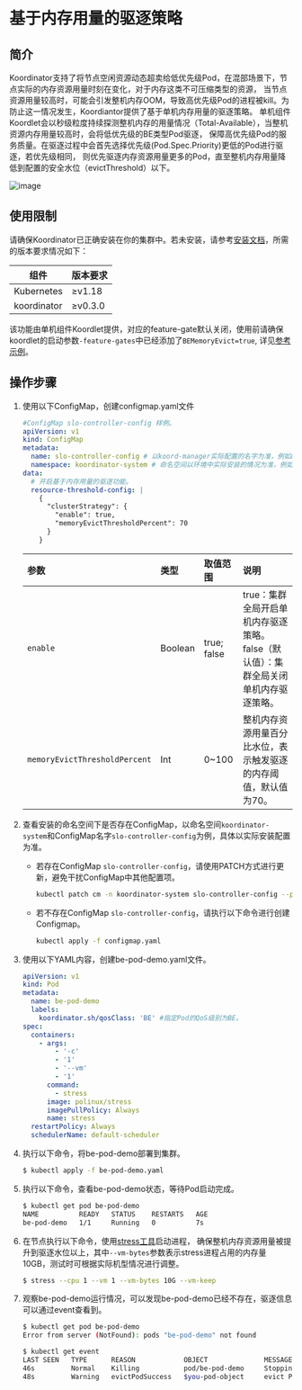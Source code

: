 # 基于内存用量的驱逐策略

## 简介

Koordinator支持了将节点空闲资源动态超卖给低优先级Pod，在混部场景下，节点实际的内存资源用量时刻在变化，对于内存这类不可压缩类型的资源，
当节点资源用量较高时，可能会引发整机内存OOM，导致高优先级Pod的进程被kill。为防止这一情况发生，Koordiantor提供了基于单机内存用量的驱逐策略。
单机组件Koordlet会以秒级粒度持续探测整机内存的用量情况（Total-Available），当整机资源内存用量较高时，会将低优先级的BE类型Pod驱逐，
保障高优先级Pod的服务质量。在驱逐过程中会首先选择优先级(Pod.Spec.Priority)更低的Pod进行驱逐，若优先级相同，
则优先驱逐内存资源用量更多的Pod，直至整机内存用量降低到配置的安全水位（evictThreshold）以下。

![image](/img/memory-evict.svg)

## 使用限制
请确保Koordinator已正确安装在你的集群中。若未安装，请参考[安装文档](https://koordinator.sh/docs/installation)，所需的版本要求情况如下：

| 组件 | 版本要求 |
| --- | ------- |
| Kubernetes | ≥v1.18 |
| koordinator | ≥v0.3.0 |

该功能由单机组件Koordlet提供，对应的feature-gate默认关闭，使用前请确保koordlet的启动参数`-feature-gates`中已经添加了`BEMemoryEvict=true`,
详见[参考示例](https://github.com/koordinator-sh/charts/blob/main/versions/v1.2.0/templates/koordlet.yaml#L36)。

## 操作步骤

1. 使用以下ConfigMap，创建configmap.yaml文件
   ```yaml
   #ConfigMap slo-controller-config 样例。
   apiVersion: v1
   kind: ConfigMap
   metadata:
     name: slo-controller-config # 以koord-manager实际配置的名字为准，例如ack-slo-config
     namespace: koordinator-system # 命名空间以环境中实际安装的情况为准，例如kube-system
   data:
     # 开启基于内存用量的驱逐功能。
     resource-threshold-config: |
       {
         "clusterStrategy": {
           "enable": true,
           "memoryEvictThresholdPercent": 70
         }
       }
   ```
   
   | 参数            | 类型    | 取值范围  | 说明                                                         |
   | :-------------- | :------ | :-------- | :----------------------------------------------------------- |
   | `enable`        | Boolean | true; false | true：集群全局开启单机内存驱逐策略。false（默认值）：集群全局关闭单机内存驱逐策略。 |
   | `memoryEvictThresholdPercent` | Int     | 0~100      | 整机内存资源用量百分比水位，表示触发驱逐的内存阈值，默认值为70。 |

2. 查看安装的命名空间下是否存在ConfigMap，以命名空间`koordinator-system`和ConfigMap名字`slo-controller-config`为例，具体以实际安装配置为准。

   - 若存在ConfigMap `slo-controller-config`，请使用PATCH方式进行更新，避免干扰ConfigMap中其他配置项。

     ```bash
     kubectl patch cm -n koordinator-system slo-controller-config --patch "$(cat configmap.yaml)"
     ```

   - 若不存在ConfigMap `slo-controller-config`，请执行以下命令进行创建Configmap。

     ```bash
     kubectl apply -f configmap.yaml
     ```

3. 使用以下YAML内容，创建be-pod-demo.yaml文件。

   ```yaml
   apiVersion: v1
   kind: Pod
   metadata:
     name: be-pod-demo
     labels:
       koordinator.sh/qosClass: 'BE' #指定Pod的QoS级别为BE。
   spec:
     containers:
       - args:
           - '-c'
           - '1'
           - '--vm'
           - '1'
         command:
           - stress
         image: polinux/stress
         imagePullPolicy: Always
         name: stress
     restartPolicy: Always
     schedulerName: default-scheduler
   ```

4. 执行以下命令，将be-pod-demo部署到集群。

   ```bash
   $ kubectl apply -f be-pod-demo.yaml
   ```
   
5. 执行以下命令，查看be-pod-demo状态，等待Pod启动完成。

   ```bash
   $ kubectl get pod be-pod-demo
   NAME          READY   STATUS    RESTARTS   AGE
   be-pod-demo   1/1     Running   0          7s
   ```
   
6. 在节点执行以下命令，使用[stress工具](https://linux.die.net/man/1/stress)启动进程，
确保整机内存资源用量被提升到驱逐水位以上，其中`--vm-bytes`参数表示stress进程占用的内存量10GB，测试时可根据实际机型情况进行调整。

   ```bash
   $ stress --cpu 1 --vm 1 --vm-bytes 10G --vm-keep
   ```
   
7. 观察be-pod-demo运行情况，可以发现be-pod-demo已经不存在，驱逐信息可以通过event查看到。

   ```bash
   $ kubectl get pod be-pod-demo
   Error from server (NotFound): pods "be-pod-demo" not found
   
   $ kubectl get event
   LAST SEEN   TYPE      REASON            OBJECT              MESSAGE
   46s         Normal    Killing           pod/be-pod-demo     Stopping container stress
   48s         Warning   evictPodSuccess   $you-pod-object     evict Pod:be-pod-demo, reason: EvictPodByNodeMemoryUsage, message: killAndEvictBEPods for node(${your-node-id}), need to release memory: 8077889699
   ```
